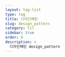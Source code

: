 ```yaml
---
layout: tag-list
type: tag
title: 디자인패턴
slug: design_pattern
category: til
sidebar: true
order: 6
description: >
  디자인패턴 design_pattern
---
```

